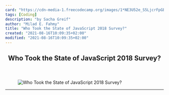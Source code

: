 ```yaml
---
card: "https://cdn-media-1.freecodecamp.org/images/1*NE3U52e_S5LjcrFpGBhpSQ.png"
tags: [Coding]
description: "by Sacha Greif"
author: "Milad E. Fahmy"
title: "Who Took the State of JavaScript 2018 Survey?"
created: "2021-08-16T10:09:35+02:00"
modified: "2021-08-16T10:09:35+02:00"
---
```

<div class="site-wrapper">
<main id="site-main" class="site-main outer">
<div class="inner">
<article class="post-full post tag-coding tag-javascript tag-data-visualization tag-tech tag-web-development ">
<header class="post-full-header">
<h1 class="post-full-title">Who Took the State of JavaScript 2018 Survey?</h1>
</header>
<figure class="post-full-image">
<picture>
<source media="(max-width: 700px)" sizes="1px" srcset="data:image/gif;base64,R0lGODlhAQABAIAAAAAAAP///yH5BAEAAAAALAAAAAABAAEAAAIBRAA7 1w">
<source media="(min-width: 701px)" sizes="(max-width: 800px) 400px,
(max-width: 1170px) 700px,
1400px" srcset="https://cdn-media-1.freecodecamp.org/images/1*NE3U52e_S5LjcrFpGBhpSQ.png 300w,
https://cdn-media-1.freecodecamp.org/images/1*NE3U52e_S5LjcrFpGBhpSQ.png 600w,
https://cdn-media-1.freecodecamp.org/images/1*NE3U52e_S5LjcrFpGBhpSQ.png 1000w,
https://cdn-media-1.freecodecamp.org/images/1*NE3U52e_S5LjcrFpGBhpSQ.png 2000w">
<img onerror="this.style.display='none'" src="https://cdn-media-1.freecodecamp.org/images/1*NE3U52e_S5LjcrFpGBhpSQ.png" alt="Who Took the State of JavaScript 2018 Survey?">
</picture>
</figure>
<section class="post-full-content">
<div class="post-content medium-migrated-article">
</div>
<hr>
</section>
</article>
</div>
</main>
</div>
<!-- Google Tag Manager (noscript) -->
<!-- End Google Tag Manager (noscript) -->
